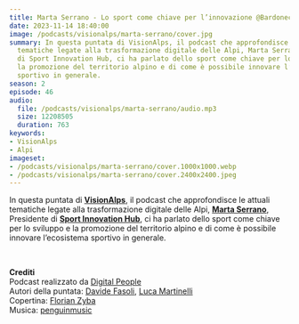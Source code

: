 ```yaml
---
title: Marta Serrano - Lo sport come chiave per l’innovazione @Bardonecchia
date: 2023-11-14 18:40:00
image: /podcasts/visionalps/marta-serrano/cover.jpg
summary: In questa puntata di VisionAlps, il podcast che approfondisce le attuali
  tematiche legate alla trasformazione digitale delle Alpi, Marta Serrano, Presidente
  di Sport Innovation Hub, ci ha parlato dello sport come chiave per lo sviluppo e
  la promozione del territorio alpino e di come è possibile innovare l’ecosistema
  sportivo in generale.
season: 2
episode: 46
audio:
  file: /podcasts/visionalps/marta-serrano/audio.mp3
  size: 12208505
  duration: 763
keywords:
- VisionAlps
- Alpi
imageset:
- /podcasts/visionalps/marta-serrano/cover.1000x1000.webp
- /podcasts/visionalps/marta-serrano/cover.2400x2400.jpeg
---
```


In questa puntata di **[VisionAlps](https://www.visionalps.com/)**, il podcast che approfondisce le attuali tematiche legate alla trasformazione digitale delle Alpi, **[Marta Serrano](https://www.linkedin.com/in/marta-serrano-valenzuela-0376653)**, Presidente di [**Sport Innovation Hub**](https://www.sportinnovationhub.it/), ci ha parlato dello sport come chiave per lo sviluppo e la promozione del territorio alpino e di come è possibile innovare l’ecosistema sportivo in generale.

<br>

**Crediti**<br>
Podcast realizzato da [Digital People](https://w3id.org/digitalpeople)<br>
Autori della puntata: [Davide Fasoli](https://www.linkedin.com/in/davide-fasoli-2b3246179/), [Luca Martinelli](https://www.linkedin.com/in/luca-martinelli/)<br>
Copertina: [Florian Zyba](https://www.linkedin.com/in/florian-zyba/)<br>
Musica: [penguinmusic](https://pixabay.com/users/penguinmusic-24940186/)